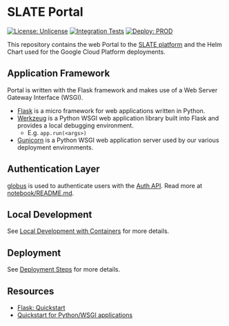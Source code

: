 # SLATE Portal

[![License: Unlicense](https://img.shields.io/badge/license-Unlicense-blue.svg)](http://unlicense.org/)
[![Integration Tests](https://github.com/slateci/slate-portal/actions/workflows/integration-tests.yml/badge.svg)](https://github.com/slateci/slate-portal/actions/workflows/integration-tests.yml)
[![Deploy: PROD](https://github.com/slateci/slate-portal/actions/workflows/deploy-prod.yml/badge.svg?branch=master)](https://github.com/slateci/slate-portal/actions/workflows/deploy-prod.yml)

This repository contains the web Portal to the [SLATE platform](https://slateci.io/) and the Helm Chart used for the Google Cloud Platform deployments.

## Application Framework

Portal is written with the Flask framework and makes use of a Web Server Gateway Interface (WSGI).
* [Flask](https://flask.palletsprojects.com/en/2.0.x/) is a micro framework for web applications written in Python.
* [Werkzeug](https://werkzeug.palletsprojects.com/en/2.2.x/) is a Python WSGI web application library built into Flask and provides a local debugging environment.
    * E.g. `app.run(<args>)`
* [Gunicorn](https://docs.gunicorn.org/en/stable/) is a Python WSGI web application server used by our various deployment environments.

## Authentication Layer

[globus](https://docs.globus.org/) is used to authenticate users with the [Auth API](https://docs.globus.org/api/auth/). Read more at [notebook/README.md](resources/notebook/README.md).

## Local Development

See [Local Development with Containers](resources/docs/container.md) for more details.

## Deployment

See [Deployment Steps](https://docs.google.com/document/d/1WBrVPhvCGxAWbXaxDbaKQ2J73K6amF4fbXRxzvtGwSo/edit#heading=h.6rq3vs2f6vdu) for more details.

## Resources

* [Flask: Quickstart](https://flask.palletsprojects.com/en/2.0.x/quickstart/)
* [Quickstart for Python/WSGI applications](https://uwsgi-docs.readthedocs.io/en/latest/WSGIquickstart.html)
